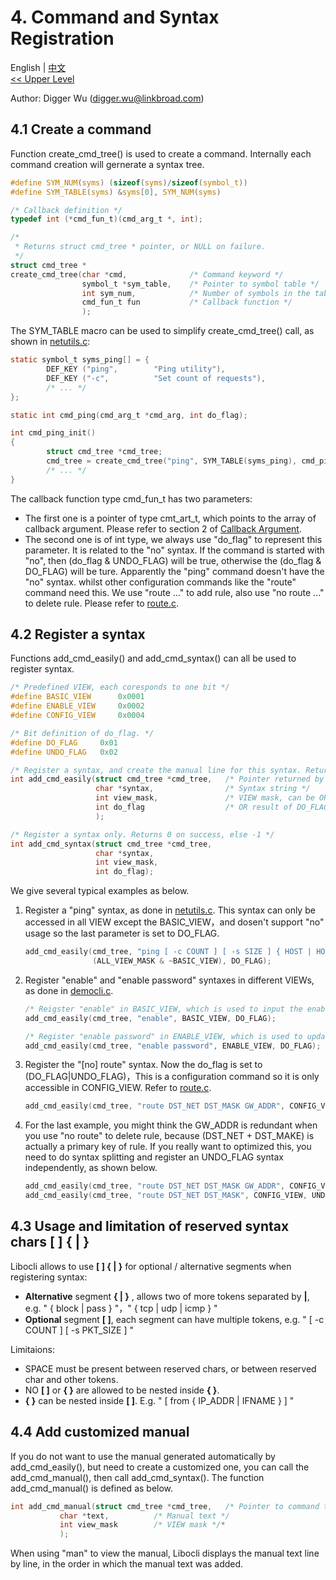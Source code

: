 # 4. Command and Syntax Registration

English | [中文](Syntax%20Register.zh_CN.md)
<br>
[<< Upper Level](README.md)  

Author: Digger Wu (digger.wu@linkbroad.com)

## 4.1 Create a command

Function create_cmd_tree() is used to create a command. Internally each command creation will gernerate a syntax tree.

```c
#define SYM_NUM(syms) (sizeof(syms)/sizeof(symbol_t))
#define SYM_TABLE(syms) &syms[0], SYM_NUM(syms)

/* Callback definition */
typedef int (*cmd_fun_t)(cmd_arg_t *, int);

/*
 * Returns struct cmd_tree * pointer, or NULL on failure.
 */
struct cmd_tree *
create_cmd_tree(char *cmd,              /* Command keyword */
                symbol_t *sym_table,    /* Pointer to symbol table */
                int sym_num,            /* Number of symbols in the table */
                cmd_fun_t fun           /* Callback function */
                );
```

The SYM_TABLE macro can be used to simplify create_cmd_tree() call, as shown in [netutils.c](../example/netutils.c):
```c
static symbol_t syms_ping[] = {
        DEF_KEY ("ping",        "Ping utility"),
        DEF_KEY	("-c",          "Set count of requests"),
        /* ... */
};

static int cmd_ping(cmd_arg_t *cmd_arg, int do_flag);

int cmd_ping_init()
{
        struct cmd_tree *cmd_tree;
        cmd_tree = create_cmd_tree("ping", SYM_TABLE(syms_ping), cmd_ping);
        /* ... */
}
```

The callback function type cmd_fun_t has two parameters:
- The first one is a pointer of type cmt_art_t, which points to the array of callback argument. Please refer to section 2 of [Callback Argument](Symbol%20Definition.md). 
- The second one is of int type, we always use "do_flag" to represent this parameter. It is related to the "no" syntax. If the command is started with "no", then (do_flag & UNDO_FLAG) will be true, otherwise the (do_flag & DO_FLAG) will be ture. Apparently the "ping" command doesn't have the "no" syntax. whilst other configuration commands like the "route" command need this. We use "route ..." to add rule, also use "no route ..." to delete rule. Please refer to [route.c](../example/route.c).

## 4.2 Register a syntax

Functions add_cmd_easily() and add_cmd_syntax() can all be used to register syntax.
```c
/* Predefined VIEW, each coresponds to one bit */
#define	BASIC_VIEW		0x0001
#define	ENABLE_VIEW		0x0002
#define	CONFIG_VIEW		0x0004

/* Bit definition of do_flag. */
#define	DO_FLAG		0x01
#define	UNDO_FLAG	0x02

/* Register a syntax, and create the manual line for this syntax. Returns 0 on success, else -1 */
int add_cmd_easily(struct cmd_tree *cmd_tree,   /* Pointer returned by create_cmd_tree() */
                   char *syntax,                /* Syntax string */
                   int view_mask,               /* VIEW mask, can be OR result of multi VIEW */
                   int do_flag                  /* OR result of DO_FLAG, UNDO_FLAG */
                   );

/* Register a syntax only. Returns 0 on success, else -1 */
int add_cmd_syntax(struct cmd_tree *cmd_tree,
                   char *syntax,
                   int view_mask,
                   int do_flag);

```

We give several typical examples as below.

1. Register a "ping" syntax, as done in [netutils.c](../example/netutils.c). This syntax can only be accessed in all VIEW except the BASIC_VIEW，and dosen't support "no" usage so the last parameter is set to DO_FLAG.
    ```c
    add_cmd_easily(cmd_tree, "ping [ -c COUNT ] [ -s SIZE ] { HOST | HOST_IP } [ from IFADDR ]",
                   (ALL_VIEW_MASK & ~BASIC_VIEW), DO_FLAG);
    ```

2. Register "enable" and "enable password" syntaxes in different VIEWs, as done in  [democli.c](../example/democli.c).
    ```c
    /* Reigster "enable" in BASIC_VIEW, which is used to input the enabled password */
    add_cmd_easily(cmd_tree, "enable", BASIC_VIEW, DO_FLAG);

    /* Register "enable password" in ENABLE_VIEW, which is used to update the enabled password */
    add_cmd_easily(cmd_tree, "enable password", ENABLE_VIEW, DO_FLAG);
    ```

3. Register the "[no] route" syntax. Now the do_flag is set to (DO_FLAG|UNDO_FLAG)，This is a configuration command so it is only accessible in CONFIG_VIEW. Refer to [route.c](../example/route.c).
    ```c
    add_cmd_easily(cmd_tree, "route DST_NET DST_MASK GW_ADDR", CONFIG_VIEW, DO_FLAG|UNDO_FLAG);
    ```

4. For the last example, you might think the GW_ADDR is redundant when you use "no route" to delete rule, because (DST_NET + DST_MAKE) is actually a primary key of rule. If you really want to optimized this, you need to do syntax splitting and register an UNDO_FLAG syntax independently, as shown below.
    ```c
    add_cmd_easily(cmd_tree, "route DST_NET DST_MASK GW_ADDR", CONFIG_VIEW, DO_FLAG);
    add_cmd_easily(cmd_tree, "route DST_NET DST_MASK", CONFIG_VIEW, UNDO_FLAG);
    ```
## 4.3 Usage and limitation of reserved syntax chars [ ] { | }

Libocli allows to use **[ ] { | }** for optional / alternative segments when registering syntax:
- **Alternative** segment **{ | }**  , allows two of more tokens separated by **|**, e.g. " { block | pass } "，" { tcp | udp | icmp } "
- **Optional** segment **[  ]**, each segment can have multiple tokens, e.g. " [ -c COUNT ] [ -s PKT_SIZE ] "

Limitaions:
- SPACE must be present between reserved chars, or between reserved char and other tokens.
- NO **[ ]** or **{ }** are allowed to be nested inside **{ }**.
- **{ }** can be nested inside **[ ]**. E.g.  " [ from { IP_ADDR | IFNAME } ] "


## 4.4 Add customized manual

If you do not want to use the manual generated automatically by add_cmd_easily(), but need to create a customized one, you can call the add_cmd_manual(), then call add_cmd_syntax(). The function add_cmd_manual() is defined as below.

```c
int add_cmd_manual(struct cmd_tree *cmd_tree,	/* Pointer to command tree */
		   char *text,			/* Manual text */
		   int view_mask		/* VIEW mask */*
		   );
```

When using "man" to view the manual, Libocli displays the manual text line by line, in the order in which the manual text was added.
 

